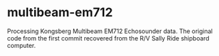 # multibeam-em712

Processing Kongsberg Multibeam EM712 Echosounder data.
The original code from the first commit recovered from the R/V Sally Ride
shipboard computer.
